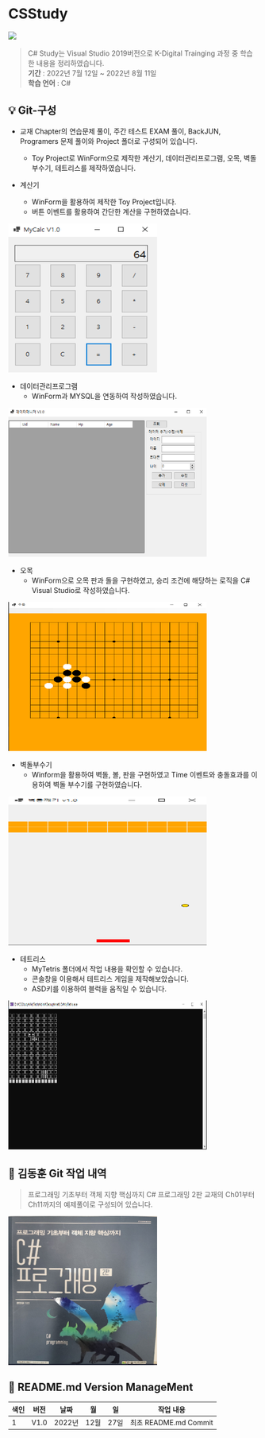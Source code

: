 # CSStudy

<img src="https://capsule-render.vercel.app/api?type=wave&color=auto&height=300&section=header&text=CS%20Study&fontSize=90" />

> C# Study는 Visual Studio 2019버전으로 K-Digital Trainging 과정 중 학습한 내용을 정리하였습니다.
<br/> **기간** : 2022년 7월 12일 ~ 2022년 8월 11일
<br/> **학습 언어**    : C#

:bulb:   Git-구성
------------------------
* 교재 Chapter의 연습문제 풀이, 주간 테스트 EXAM 풀이, BackJUN, Programers 문제 풀이와 Project 폴더로 구성되어 있습니다. 
  * Toy Project로 WinForm으로 제작한 계산기, 데이터관리프로그램, 오목, 벽돌부수기, 테트리스를 제작하였습니다.

* 계산기
  * WinForm을 활용하여 제작한 Toy Project입니다.
  * 버튼 이벤트를 활용하여 간단한 계산을 구현하였습니다.
<img src="img/one.png" width="300" height="300"/>

* 데이터관리프로그램
  * WinForm과 MYSQL을 연동하여 작성하였습니다.
<img src="img/two.png" width="400" height="300"/>

* 오목
  * WinForm으로 오목 판과 돌을 구현하였고, 승리 조건에 해당하는 로직을 C# Visual Studio로 작성하였습니다.
<img src="img/three.png" width="400" height="300"/>

* 벽돌부수기
  * Winform을 활용하여 벽돌, 볼, 판을 구현하였고 Time 이벤트와 충돌효과를 이용하여 벽돌 부수기를 구현하였습니다.
<img src="img/four.png" width="400" height="300"/>

* 테트리스
  * MyTetris 폴더에서 작업 내용을 확인할 수 있습니다.
  * 콘솔창을 이용해서 테트리스 게임을 제작해보았습니다.
  * ASD키를 이용하여 블럭을 움직일 수 있습니다.
<img src="img/five.png" width="400" height="300"/>

💾 김동훈 Git 작업 내역
------------------------
> 프로그래밍 기초부터 객체 지향 핵심까지 C# 프로그래밍 2판 교재의 Ch01부터 Ch11까지의 예제풀이로 구성되어 있습니다.
<img src="img/six.png" width="300" height="300"/>

:nail_care: README.md Version ManageMent
------------------------

색인|버전|날짜|월|일|작업 내용
---|---|---|---|---|---|
1|V1.0|2022년|12월|27일|최초 README.md Commit
